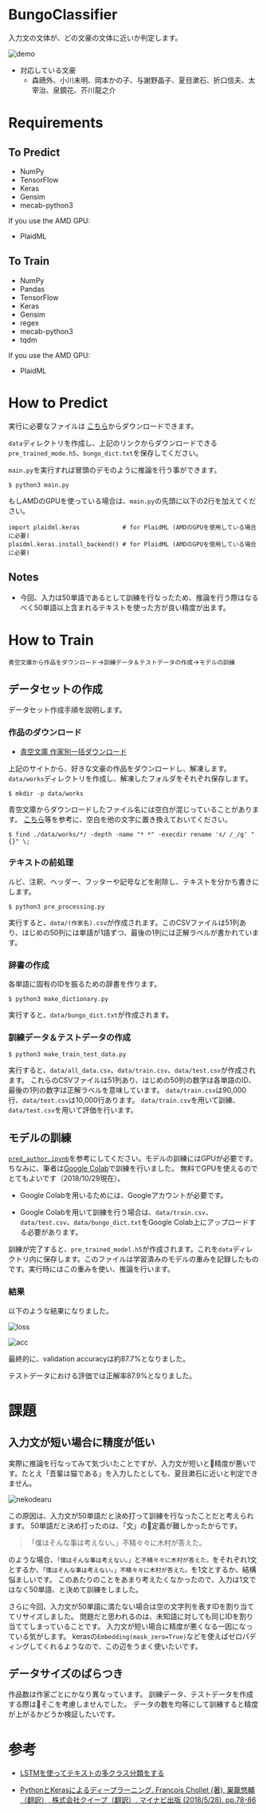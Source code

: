 # BungoClassifier

入力文の文体が、どの文豪の文体に近いか判定します。

![demo](./samples/demo1.gif)

- 対応している文豪
  - 森鴎外、小川未明、岡本かの子、与謝野晶子、夏目漱石、折口信夫、太宰治、泉鏡花、芥川龍之介

# Requirements
## To Predict
- NumPy
- TensorFlow
- Keras
- Gensim
- mecab-python3

If you use the AMD GPU:
- PlaidML

## To Train
- NumPy
- Pandas
- TensorFlow
- Keras
- Gensim
- regex
- mecab-python3
- tqdm

If you use the AMD GPU:
- PlaidML

# How to Predict


実行に必要なファイルは
[こちら](https://drive.google.com/drive/folders/1fdCYkxeKj0u56W8wtB0DeUof0c0SntAV?usp=sharing)からダウンロードできます。

`data`ディレクトリを作成し、上記のリンクからダウンロードできる`pre_trained_mode.h5`、`bungo_dict.txt`を保存してください。

`main.py`を実行すれば冒頭のデモのように推論を行う事ができます。

```
$ python3 main.py
```

もしAMDのGPUを使っている場合は、`main.py`の先頭に以下の2行を加えてください。

```
import plaidml.keras            # for PlaidML (AMDのGPUを使用している場合に必要)
plaidml.keras.install_backend() # for PlaidML (AMDのGPUを使用している場合に必要)
```

## Notes
- 今回、入力は50単語であるとして訓練を行なったため、推論を行う際はなるべく50単語以上含まれるテキストを使った方が良い精度が出ます。

# How to Train
`青空文庫から作品をダウンロード`->`訓練データ＆テストデータの作成`->`モデルの訓練`

## データセットの作成
データセット作成手順を説明します。

### 作品のダウンロード
- [青空文庫 作家別一括ダウンロード](http://keison.sakura.ne.jp/)

上記のサイトから、好きな文豪の作品をダウンロードし、解凍します。`data/works`ディレクトリを作成し、解凍したフォルダをそれぞれ保存します。

```
$ mkdir -p data/works
```

青空文庫からダウンロードしたファイル名には空白が混じっていることがあります。
[こちら](https://qiita.com/JeJeNeNo/items/49ff685332e8f8222de2)等を参考に、空白を他の文字に置き換えておいてください。

```
$ find ./data/works/*/ -depth -name "* *" -execdir rename 's/ /_/g' "{}" \;
```

### テキストの前処理
ルビ、注釈、ヘッダー、フッターや記号などを削除し、テキストを分かち書きにします。

```
$ python3 pre_processing.py
```

実行すると、`data/(作家名).csv`が作成されます。このCSVファイルは51列あり、はじめの50列には単語が1語ずつ、最後の1列には正解ラベルが書かれています。

### 辞書の作成
各単語に固有のIDを振るための辞書を作ります。

```
$ python3 make_dictionary.py
```

実行すると、`data/bungo_dict.txt`が作成されます。

### 訓練データ＆テストデータの作成

```
$ python3 make_train_test_data.py
```

実行すると、`data/all_data.csv`、`data/train.csv`、`data/test.csv`が作成されます。
これらのCSVファイルは51列あり、はじめの50列の数字は各単語のID、最後の1列の数字は正解ラベルを意味しています。
`data/train.csv`は90,000行、`data/test.csv`は10,000行あります。
`data/train.csv`を用いて訓練、`data/test.csv`を用いて評価を行います。


## モデルの訓練
[`pred_author.ipynb`](https://github.com/9sako6/BungoClassifier/blob/master/pred_author.ipynb)を参考にしてください。モデルの訓練にはGPUが必要です。
ちなみに、筆者は[Google Colab](https://colab.research.google.com/)で訓練を行いました。
無料でGPUを使えるのでとてもよいです（2018/10/29現在）。

- Google Colabを用いるためには、Googleアカウントが必要です。

- Google Colabを用いて訓練を行う場合は、`data/train.csv`、`data/test.csv`、`data/bungo_dict.txt`をGoogle Colab上にアップロードする必要があります。


訓練が完了すると、`pre_trained_model.h5`が作成されます。これを`data`ディレクトリ内に保存します。このファイルは学習済みのモデルの重みを記録したものです。実行時にはこの重みを使い、推論を行います。



### 結果
以下のような結果になりました。

![loss](./samples/loss.png)

![acc](./samples/acc.png)


最終的に、validation accuracyは約87.7%となりました。

テストデータにおける評価では正解率87.9%となりました。


# 課題

## 入力文が短い場合に精度が低い
実際に推論を行なってみて気づいたことですが、入力文が短いと精度が悪いです。たとえ「吾輩は猫である」を入力したとしても、夏目漱石に近いと判定できません。

![nekodearu](./samples/problem1.png)

この原因は、入力文が50単語だと決め打って訓練を行なったことだと考えられます。
50単語だと決め打ったのは、「文」の定義が難しかったからです。

> 「僕はそんな事は考えない。」不精々々に木村が答えた。

のような場合、`「僕はそんな事は考えない。」`と`不精々々に木村が答えた。`をそれぞれ1文とするか、`「僕はそんな事は考えない。」不精々々に木村が答えた。`を1文とするか、結構悩ましいです。
このあたりのことをあまり考えたくなかったので、入力は1文ではなく50単語、と決めて訓練をしました。


さらに今回、入力文が50単語に満たない場合は空の文字列を表すIDを割り当ててリサイズしました。
問題だと思われるのは、未知語に対しても同じIDを割り当ててしまっていることです。
入力文が短い場合に精度が悪くなる一因になっている気がします。
kerasの`Embedding(mask_zero=True)`などを使えばゼロパディングしてくれるようなので、この辺をうまく使いたいです。

## データサイズのばらつき
作品数は作家ごとにかなり異なっています。
訓練データ、テストデータを作成する際はそこを考慮しませんでした。
データの数を均等にして訓練すると精度が上がるかどうか検証したいです。

# 参考
- [LSTMを使ってテキストの多クラス分類をする](https://blog.codingecho.com/2018/03/25/lstm%E3%82%92%E4%BD%BF%E3%81%A3%E3%81%A6%E3%83%86%E3%82%AD%E3%82%B9%E3%83%88%E3%81%AE%E5%A4%9A%E3%82%AF%E3%83%A9%E3%82%B9%E5%88%86%E9%A1%9E%E3%82%92%E3%81%99%E3%82%8B/)

- [PythonとKerasによるディープラーニング. Francois Chollet (著), 巣籠悠輔（翻訳）, 株式会社クイープ（翻訳）. マイナビ出版 (2018/5/28). pp.78-86 ](https://www.amazon.co.jp/Python%E3%81%A8Keras%E3%81%AB%E3%82%88%E3%82%8B%E3%83%87%E3%82%A3%E3%83%BC%E3%83%97%E3%83%A9%E3%83%BC%E3%83%8B%E3%83%B3%E3%82%B0-Francois-Chollet-ebook/dp/B07D498RJK)
